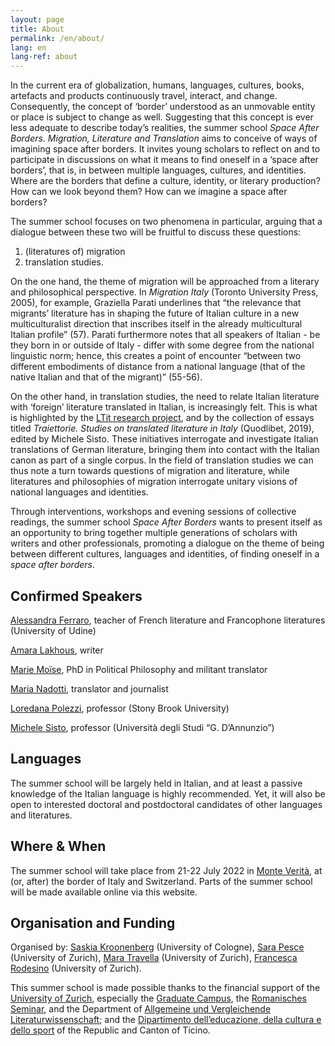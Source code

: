 ```yaml
---
layout: page
title: About
permalink: /en/about/
lang: en
lang-ref: about
---
```


In the current era of globalization, humans, languages, cultures, books, artefacts and products continuously travel, interact, and change. Consequently, the concept of ‘border’ understood as an unmovable entity or place is subject to change as well. Suggesting that this concept is ever less adequate to describe today’s realities, the summer school _Space After Borders. Migration, Literature and Translation_ aims to conceive of ways of imagining space after borders. It invites young scholars to reflect on and to participate in discussions on what it means to find oneself in a ‘space after borders’, that is, in between multiple languages, cultures, and identities. Where are the borders that define a culture, identity, or literary production? How can we look beyond them? How can we imagine a space after borders?

The summer school focuses on two phenomena in particular, arguing that a dialogue between these two will be fruitful to discuss these questions: 

1. (literatures of) migration
2. translation studies. 

On the one hand, the theme of migration will be approached from a literary and philosophical perspective. In _Migration Italy_ (Toronto University Press, 2005), for example, Graziella Parati underlines that “the relevance that migrants’ literature has in shaping the future of Italian culture in a new multiculturalist direction that inscribes itself in the already multicultural Italian profile” (57). Parati furthermore notes that all speakers of Italian - be they born in or outside of Italy - differ with some degree from the national linguistic norm; hence, this creates a point of encounter “between two different embodiments of distance from a national language (that of the native Italian and that of the migrant)” (55-56). 

On the other hand, in translation studies, the need to relate Italian literature with ‘foreign’ literature translated in Italian, is increasingly felt. This is what is highlighted by the [LTit research project](https://www.ltit.it/progetto/progetto), and by the collection of essays titled _Traiettorie. Studies on translated literature in Italy_ (Quodlibet, 2019), edited by Michele Sisto. These initiatives interrogate and investigate Italian translations of German literature, bringing them into contact with the Italian canon as part of a single corpus. In the field of translation studies we can thus note a turn towards questions of migration and literature, while literatures and philosophies of migration interrogate unitary visions of national languages and identities. 

Through interventions, workshops and evening sessions of collective readings, the summer school _Space After Borders_ wants to present itself as an opportunity to bring together multiple generations of scholars with writers and other professionals, promoting a dialogue on the theme of being between different cultures, languages and identities, of finding oneself in a _space after borders_.

Confirmed Speakers
---
[Alessandra Ferraro](https://www.spaceafterborders.com/en/speakers/Alessandra-Ferraro), teacher of French literature and Francophone literatures (University of Udine) 

[Amara Lakhous](https://www.spaceafterborders.com/en/speakers/Amara-Lakhous), writer

[Marie Moïse](https://www.spaceafterborders.com/en/speakers/Marie-Moise), PhD in Political Philosophy and militant translator

[Maria Nadotti](https://www.spaceafterborders.com/en/speakers/Maria-Nadotti), translator and journalist

[Loredana Polezzi](https://www.spaceafterborders.com/en/speakers/Loredana-Polezzi), professor (Stony Brook University)

[Michele Sisto](https://www.spaceafterborders.com/en/speakers/Michele-Sisto), professor (Università degli Studi “G. D’Annunzio”)

Languages
---
The summer school will be largely held in Italian, and at least a passive knowledge of the Italian language is highly recommended. Yet, it will also be open to interested doctoral and postdoctoral candidates of other languages and literatures. 

Where & When
---
The summer school will take place from 21-22 July 2022 in [Monte Verità](https://www.monteverita.org/en), at (or, after) the border of Italy and Switzerland. 
Parts of the summer school will be made available online via this website.

Organisation and Funding
---
Organised by: [Saskia Kroonenberg](https://saskia.dance/) (University of Cologne), [Sara Pesce](https://www.rose.uzh.ch/de/seminar/wersindwir/mitarbeitende/pesce.html) (University of Zurich),
[Mara Travella](https://www.rose.uzh.ch/de/forschung/doktorat/doktorierende/travella.html) (University of Zurich), [Francesca Rodesino](https://www.rose.uzh.ch/de/forschung/doktorat/doktorierende/rodesino.html) (University of Zurich).

This summer school is made possible thanks to the financial support of the [University of Zurich](https://www.uzh.ch/en.html), especially the [Graduate Campus](https://www.grc.uzh.ch/de.html), the [Romanisches Seminar](https://www.rose.uzh.ch/de.html), and the Department of [Allgemeine und Vergleichende Literaturwissenschaft](https://www.rose.uzh.ch/de/studium/faecher/avl/studies.html); and the [Dipartimento dell’educazione, della cultura e dello sport](https://www4.ti.ch/decs/dipartimento/) of the Republic and Canton of Ticino.
